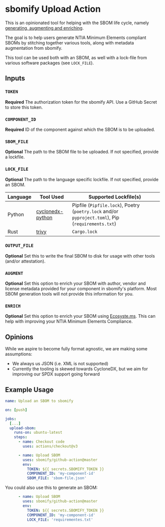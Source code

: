 # sbomify Upload Action

This is an opinionated tool for helping with the SBOM life cycle, namely [generating, augmenting and enriching](https://sbomify.com/features/generate-collaborate-analyze/).

The goal is to help users generate NTIA Minimum Elements compliant SBOMs by stitching together various tools, along with metadata augmentation from sbomify.

This tool can be used both with an SBOM, as well with a lock-file from various software packages (see `LOCK_FILE`).

## Inputs

### `TOKEN`

**Required** The authorization token for the sbomify API. Use a GitHub Secret to store this token.

### `COMPONENT_ID`

**Required** ID of the component against which the SBOM is to be uploaded.

### `SBOM_FILE`

**Optional** The path to the SBOM file to be uploaded. If not specified, provide a lockfile.

### `LOCK_FILE`

**Optional** The path to the language specific lockfile. If not specified, provide an SBOM.

| Language | Tool Used | Supported Lockfile(s) |
|---|---|---|
| Python | [cyclonedx-python](https://github.com/CycloneDX/cyclonedx-python) | Pipfile (`Pipfile.lock`), Poetry (`poetry.lock` and/or `pyproject.toml`), Pip (`requirements.txt`) |
| Rust | [trivy](https://github.com/aquasecurity/trivy) | `Cargo.lock` |

### `OUTPUT_FILE`

**Optional** Set this to write the final SBOM to disk for usage with other tools (and/or attestation).

### `AUGMENT`

**Optional** Set this option to enrich your SBOM with author, vendor and license metadata provided for your component in sbomify's platform. Most SBOM generation tools will not provide this information for you.

### `ENRICH`

**Optional** Set this option to enrich your SBOM using [Ecosyste.ms](https://github.com/ecosyste-ms). This can help with improving your NTIA Minimum Elements Compliance.

## Opinions

While we aspire to become fully format agnostic, we are making some assumptions:

* We always us JSON (i.e. XML is not supported)
* Currently the tooling is skewed towards CycloneDX, but we aim for improving our SPDX support going forward

## Example Usage

```yaml
name: Upload an SBOM to sbomify

on: [push]

jobs:
  [...]
  upload-sbom:
    runs-on: ubuntu-latest
    steps:
      - name: Checkout code
        uses: actions/checkout@v3

      - name: Upload SBOM
        uses: sbomify/github-action@master
        env:
          TOKEN: ${{ secrets.SBOMIFY_TOKEN }}
          COMPONENT_ID: 'my-component-id'
          SBOM_FILE: 'sbom-file.json'
```

You could also use this to generate an SBOM:

```yaml
      - name: Upload SBOM
        uses: sbomify/github-action@master
        env:
          TOKEN: ${{ secrets.SBOMIFY_TOKEN }}
          COMPONENT_ID: 'my-component-id'
          LOCK_FILE: 'requirementes.txt'
```
